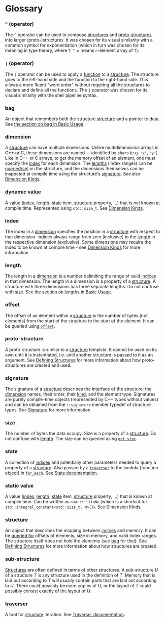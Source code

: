# Glossary

### `^` (operator)

The `^` operator can be used to compose [structures](#structure) and [proto-structures](#proto-structure) into larger (proto-)structures.
It was chosen for its visual similarity with a common symbol for exponentiation (which in turn was chosen for its meaning in type theory, where `T ^ n` means `n`-element array of `T`).

### `|` (operator)

The `|` operator can be used to apply a [function](BasicUsage.md#functions) to a [structure](#structure). The structure goes to the left-hand side and the function to the right-hand side.
This allows a more fluent "word order" without requiring all the structures to declare and define all the functions.
The `|` operator was chosen for its visual similarity with the shell pipeline syntax.

### bag

An object that remembers both the structure [structure](#structure) and a pointer to data. See [the section on bag in Basic Usage](BasicUsage.md#bag).

### dimension

A [structure](#structure) can have multiple dimensions. Unlike multidimensional arrays in C++ or C, these dimensions are named -- identified by `char`s (e.g. `'x'`, `'y'`).
Like in C++ or C arrays, to get the memory offset of an element, one must specify the [index](#index) for each dimension.
The [lengths](#length) (index ranges) can be [queried/set](BasicUsage.md#lengths) on the structure,
and the dimensions themselves can be inspected at compile time using the structure's [signature](#signature).
See also [Dimension Kinds](DimensionKinds.md).

### dynamic value

A value ([index](#index), [length](#length), [state](#state) item, [structure](#structure) property, ...) that is *not* known at compile time. Represented using `std::size_t`.
See [Dimension Kinds](DimensionKinds.md).

### index

The index in a [dimension](#dimension) specifies the position in a [structure](#structure) with respect to that dimension.
Indices always range from zero (inclusive) to the [length](#length) in the respective dimension (exclusive).
Some dimensions may require the index to be known at compile time - see [Dimension Kinds](DimensionKinds.md) for more information.

### length

The length in a [dimension](#dimension) is a number delimiting the range of valid [indices](#index) in that dimension.
The length in a dimension is a property of a [structure](#structure). A structure with three dimensions has three separate lengths. Do not confuse with [size](#size).
See [the section on lengths in Basic Usage](BasicUsage.md#lengths).

### offset

The offset of an element within a [structure](#structure) is the number of bytes (not elements) from the start of the structure to the start of the element.
It can be queried using [`offset`](BasicUsage.md#offset).

### proto-structure

A proto-structure is similar to a [structure](#structure) template. It cannot be used on its own until it is instantiated, i.e. until another structure is passed to it as an argument.
See [Defining Structures](DefiningStructures.md) for more information about how proto-structures are created and used.

### signature

The signature of a [structure](#structure) describes the interface of the structure: the [dimension](#dimension) names, their order, their [kind](DimensionKinds.md), and the element type.
Signatures are purely compile-time objects (represented by C++ types without values) and can be obtained from the `::signature` member typedef of structure types.
See [Signature](Signature.md) for more information.

### size

The number of bytes the data occupy. Size is a property of a [structure](#structure). Do not confuse with [length](#length).
The size can be queried using [`get_size`](BasicUsage.md#get_size).

### state

A collection of [indices](#index) and potentially other parameters needed to query a property of a [structure](#structure).
Also passed by a [`traverser`](Traverser.md) to the lambda (function object) in [`for_each`](Traverser.md#for_eachlambda).
See [State documentation](State.md).

### static value

A value ([index](#index), [length](#length), [state](#state) item, [structure](#structure) property, ...) that is known at compile time.
Can be written as `noarr::lit<N>` (which is a shortcut for `std::integral_constant<std::size_t, N>()`).
See [Dimension Kinds](DimensionKinds.md).

### structure

An object that describes the mapping between [indices](#index) and memory. It can be [queried for](BasicUsage.md#functions) offsets of elements, size in memory, and valid index ranges.
The structure itself does not hold the elements (see [bag](BasicUsage.md#bag) for that). See [Defining Structures](DefiningStructures.md) for more information about how structures are created.

### sub-structure

[Structures](#structure) are often defined in terms of other structures. A sub-structure *U* of a structure *T* is any structure used in the definition of *T*.
Memory that is laid out according to *T* will usually contain parts that are laid out according to *U*.
There could possibly be more copies of *U*, or the layout of *T* could possibly consist exactly of the layout of *U*.

### traverser

A tool for [structure](#structure) iteration. See [Traverser documentation](Traverser.md).
